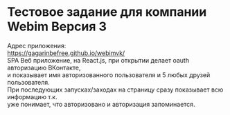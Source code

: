 ﻿# Тестовое задание для компании Webim Версия 3
  
Адрес приложения:  
https://gagarinbefree.github.io/webimvk/  
SPA Веб приложение, на React.js, при открытии делает oauth авторизацию ВКонтакте,   
и показывает имя авторизованного пользователя и 5 любых друзей пользователя.   
При последующих запусках/заходах на страницу сразу показывает всю информацию т.к.   
уже понимает, что авторизовано и авторизация запоминается.   




